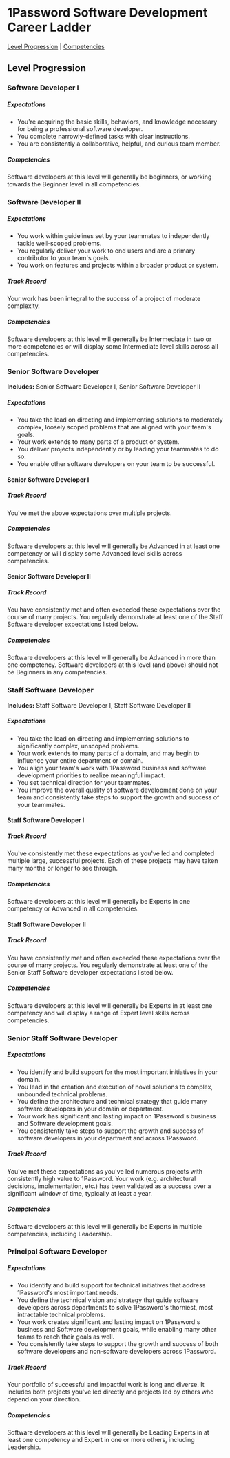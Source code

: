 # 1Password Software Development Career Ladder
[Level Progression](index.md) | [Competencies](competencies.md)


## Level Progression
### Software Developer I
##### Expectations
- You're acquiring the basic skills, behaviors, and knowledge necessary for being a professional software developer.
- You complete narrowly-defined tasks with clear instructions.
- You are consistently a collaborative, helpful, and curious team member.

##### Competencies
Software developers at this level will generally be beginners, or working towards the Beginner level in all competencies.


### Software Developer II
##### Expectations
- You work within guidelines set by your teammates to independently tackle well-scoped problems.
- You regularly deliver your work to end users and are a primary contributor to your team's goals.
- You work on features and projects within a broader product or system.

##### Track Record
Your work has been integral to the success of a project of moderate complexity.

##### Competencies
Software developers at this level will generally be Intermediate in two or more competencies or will display some Intermediate level skills across all competencies.


### Senior Software Developer
**Includes:** Senior Software Developer I, Senior Software Developer II

##### Expectations
- You take the lead on directing and implementing solutions to moderately complex, loosely scoped problems that are aligned with your team's goals.
- Your work extends to many parts of a product or system.
- You deliver projects independently or by leading your teammates to do so.
- You enable other software developers on your team to be successful.

#### Senior Software Developer I
##### Track Record
You've met the above expectations over multiple projects.

##### Competencies
Software developers at this level will generally be Advanced in at least one competency or will display some Advanced level skills across competencies.

#### Senior Software Developer II
##### Track Record
You have consistently met and often exceeded these expectations over the course of many projects. You regularly demonstrate at least one of the Staff Software developer expectations listed below.

##### Competencies
Software developers at this level will generally be Advanced in more than one competency. Software developers at this level (and above) should not be Beginners in any competencies.


### Staff Software Developer
**Includes:** Staff Software Developer I, Staff Software Developer II

##### Expectations
- You take the lead on directing and implementing solutions to significantly complex, unscoped problems.
- Your work extends to many parts of a domain, and may begin to influence your entire department or domain.
- You align your team's work with 1Password business and software development priorities to realize meaningful impact.
- You set technical direction for your teammates.
- You improve the overall quality of software development done on your team and consistently take steps to support the growth and success of your teammates.

#### Staff Software Developer I
##### Track Record
You've consistently met these expectations as you've led and completed multiple large, successful projects. Each of these projects may have taken many months or longer to see through.

##### Competencies
Software developers at this level will generally be Experts in one competency or Advanced in all competencies.

#### Staff Software Developer II
##### Track Record
You have consistently met and often exceeded these expectations over the course of many projects. You regularly demonstrate at least one of the Senior Staff Software developer expectations listed below.

##### Competencies
Software developers at this level will generally be Experts in at least one competency and will display a range of Expert level skills across competencies.


### Senior Staff Software Developer
##### Expectations
- You identify and build support for the most important initiatives in your domain.
- You lead in the creation and execution of novel solutions to complex, unbounded technical problems.
- You define the architecture and technical strategy that guide many software developers in your domain or department.
- Your work has significant and lasting impact on 1Password's business and Software development goals.
- You consistently take steps to support the growth and success of software developers in your department and across 1Password.

##### Track Record
You've met these expectations as you've led numerous projects with consistently high value to 1Password. Your work (e.g. architectural decisions, implementation, etc.) has been validated as a success over a significant window of time, typically at least a year.

##### Competencies
Software developers at this level will generally be Experts in multiple competencies, including Leadership.


### Principal Software Developer
##### Expectations
- You identify and build support for technical initiatives that address 1Password's most important needs.
- You define the technical vision and strategy that guide software developers across departments to solve 1Password's thorniest, most intractable technical problems.
- Your work creates significant and lasting impact on 1Password's business and Software development goals, while enabling many other teams to reach their goals as well.
- You consistently take steps to support the growth and success of both software developers and non-software developers across 1Password.

##### Track Record
Your portfolio of successful and impactful work is long and diverse. It includes both projects you've led directly and projects led by others who depend on your direction.

##### Competencies
Software developers at this level will generally be Leading Experts in at least one competency and Expert in one or more others, including Leadership.
